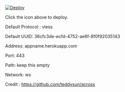 [![Deploy](https://www.herokucdn.com/deploy/button.png)](https://dashboard.heroku.com/new?template=https://github.com/nbMars1980/xray-heroku)

Click the icon above to deploy.

Default Protocol : vless

Default UUID: 36cfc3de-ecfd-4752-ae6f-8f0f92035143

Address: appname.herokuapp.com

Port: 443

Path: keep this empty

Network: ws

Credit : https://github.com/teddysun/across
